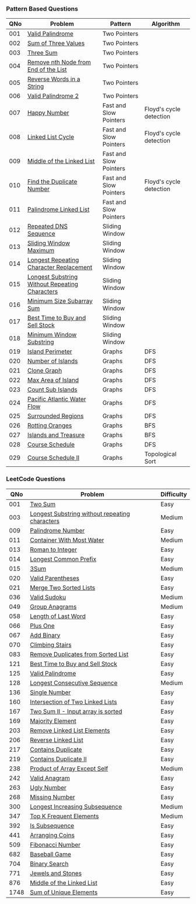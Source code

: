 ### Pattern Based Questions

| QNo | Problem                                                                                                                         | Pattern                | Algorithm               |
| --- | ------------------------------------------------------------------------------------------------------------------------------- | ---------------------- | ----------------------- |
| 001 | [Valid Palindrome](https://leetcode.com/problems/valid-palindrome/)                                                             | Two Pointers           |                         |
| 002 | [Sum of Three Values](https://www.educative.io/courses/grokking-coding-interview-patterns-python/sum-of-three-values)           | Two Pointers           |                         |
| 003 | [Three Sum](https://leetcode.com/problems/3sum/)                                                                                | Two Pointers           |                         |
| 004 | [Remove nth Node from End of the List](https://leetcode.com/problems/remove-nth-node-from-end-of-list/)                         | Two Pointers           |                         |
| 005 | [Reverse Words in a String](https://leetcode.com/problems/reverse-words-in-a-string/)                                           | Two Pointers           |                         |
| 006 | [Valid Palindrome 2](https://leetcode.com/problems/valid-palindrome-ii/)                                                        | Two Pointers           |                         |
| 007 | [Happy Number](https://leetcode.com/problems/happy-number/)                                                                     | Fast and Slow Pointers | Floyd's cycle detection |
| 008 | [Linked List Cycle](https://leetcode.com/problems/linked-list-cycle/)                                                           | Fast and Slow Pointers | Floyd's cycle detection |
| 009 | [Middle of the Linked List](https://leetcode.com/problems/middle-of-the-linked-list/)                                           | Fast and Slow Pointers |                         |
| 010 | [Find the Duplicate Number](https://leetcode.com/problems/find-the-duplicate-number/)                                           | Fast and Slow Pointers | Floyd's cycle detection |
| 011 | [Palindrome Linked List](https://leetcode.com/problems/palindrome-linked-list/)                                                 | Fast and Slow Pointers |                         |
| 012 | [Repeated DNS Sequence](https://leetcode.com/problems/repeated-dna-sequences/)                                                  | Sliding Window         |                         |
| 013 | [Sliding Window Maximum](https://leetcode.com/problems/sliding-window-maximum/)                                                 | Sliding Window         |                         |
| 014 | [Longest Repeating Character Replacement](https://leetcode.com/problems/longest-repeating-character-replacement/)               | Sliding Window         |                         |
| 015 | [Longest Substring Without Repeating Characters](https://leetcode.com/problems/longest-substring-without-repeating-characters/) | Sliding Window         |                         |
| 016 | [Minimum Size Subarray Sum](https://leetcode.com/problems/minimum-size-subarray-sum/)                                           | Sliding Window         |                         |
| 017 | [Best Time to Buy and Sell Stock](https://leetcode.com/problems/best-time-to-buy-and-sell-stock/)                               | Sliding Window         |                         |
| 018 | [Minimum Window Substring](https://leetcode.com/problems/minimum-window-substring/)                                             | Sliding Window         |                         |
| 019 | [Island Perimeter](https://leetcode.com/problems/island-perimeter/)                                                             | Graphs                 | DFS                     |
| 020 | [Number of Islands](https://leetcode.com/problems/number-of-islands/)                                                           | Graphs                 | DFS                     |
| 021 | [Clone Graph](https://leetcode.com/problems/clone-graph/)                                                                       | Graphs                 | DFS                     |
| 022 | [Max Area of Island](https://leetcode.com/problems/max-area-of-island/)                                                         | Graphs                 | DFS                     |
| 023 | [Count Sub Islands](https://leetcode.com/problems/count-sub-islands/)                                                           | Graphs                 | DFS                     |
| 024 | [Pacific Atlantic Water Flow](https://leetcode.com/problems/pacific-atlantic-water-flow/)                                       | Graphs                 | DFS                     |
| 025 | [Surrounded Regions](https://leetcode.com/problems/surrounded-regions/)                                                         | Graphs                 | DFS                     |
| 026 | [Rotting Oranges](https://leetcode.com/problems/rotting-oranges/)                                                               | Graphs                 | BFS                     |
| 027 | [Islands and Treasure](https://neetcode.io/problems/islands-and-treasure)                                                       | Graphs                 | BFS                     |
| 028 | [Course Schedule](https://leetcode.com/problems/course-schedule/)                                                               | Graphs                 | DFS                     |
| 029 | [Course Schedule II](https://leetcode.com/problems/course-schedule-ii/)                                                         | Graphs                 | Topological Sort        |

### LeetCode Questions

| QNo  | Problem                                                                                                                         | Difficulty |
| ---- | ------------------------------------------------------------------------------------------------------------------------------- | ---------- |
| 001  | [Two Sum](https://leetcode.com/problems/two-sum/)                                                                               | Easy       |
| 003  | [Longest Substring without repeating characters](https://leetcode.com/problems/longest-substring-without-repeating-characters/) | Medium     |
| 009  | [Palindrome Number](https://leetcode.com/problems/palindrome-number/)                                                           | Easy       |
| 011  | [Container With Most Water](https://leetcode.com/problems/container-with-most-water/)                                           | Medium     |
| 013  | [Roman to Integer](https://leetcode.com/problems/roman-to-integer/)                                                             | Easy       |
| 014  | [Longest Common Prefix](https://leetcode.com/problems/longest-common-prefix/)                                                   | Easy       |
| 015  | [3Sum](https://leetcode.com/problems/3sum/)                                                                                     | Medium     |
| 020  | [Valid Parentheses](https://leetcode.com/problems/valid-parentheses/)                                                           | Easy       |
| 021  | [Merge Two Sorted Lists](https://leetcode.com/problems/merge-two-sorted-lists/)                                                 | Easy       |
| 036  | [Valid Sudoku](https://leetcode.com/problems/valid-sudoku/)                                                                     | Medium     |
| 049  | [Group Anagrams](https://leetcode.com/problems/group-anagrams/)                                                                 | Medium     |
| 058  | [Length of Last Word](https://leetcode.com/problems/length-of-last-word/)                                                       | Easy       |
| 066  | [Plus One](https://leetcode.com/problems/plus-one/)                                                                             | Easy       |
| 067  | [Add Binary](https://leetcode.com/problems/add-binary/)                                                                         | Easy       |
| 070  | [Climbing Stairs](https://leetcode.com/problems/climbing-stairs/)                                                               | Easy       |
| 083  | [Remove Duplicates from Sorted List](https://leetcode.com/problems/remove-duplicates-from-sorted-list/)                         | Easy       |
| 121  | [Best Time to Buy and Sell Stock](https://leetcode.com/problems/best-time-to-buy-and-sell-stock/)                               | Easy       |
| 125  | [Valid Palindrome](https://leetcode.com/problems/valid-palindrome/)                                                             | Easy       |
| 128  | [Longest Consecutive Sequence](https://leetcode.com/problems/longest-consecutive-sequence/)                                     | Medium     |
| 136  | [Single Number](https://leetcode.com/problems/single-number/)                                                                   | Easy       |
| 160  | [Intersection of Two Linked Lists](https://leetcode.com/problems/intersection-of-two-linked-lists/)                             | Easy       |
| 167  | [Two Sum II - Input array is sorted](https://leetcode.com/problems/two-sum-ii-input-array-is-sorted/)                           | Easy       |
| 169  | [Majority Element](https://leetcode.com/problems/majority-element/)                                                             | Easy       |
| 203  | [Remove Linked List Elements](https://leetcode.com/problems/remove-linked-list-elements/)                                       | Easy       |
| 206  | [Reverse Linked List](https://leetcode.com/problems/reverse-linked-list/)                                                       | Easy       |
| 217  | [Contains Duplicate](https://leetcode.com/problems/contains-duplicate/)                                                         | Easy       |
| 219  | [Contains Duplicate II](https://leetcode.com/problems/contains-duplicate-ii/)                                                   | Easy       |
| 238  | [Product of Array Except Self](https://leetcode.com/problems/product-of-array-except-self/)                                     | Medium     |
| 242  | [Valid Anagram](https://leetcode.com/problems/valid-anagram/)                                                                   | Easy       |
| 263  | [Ugly Number](https://leetcode.com/problems/ugly-number/)                                                                       | Easy       |
| 268  | [Missing Number](https://leetcode.com/problems/missing-number/)                                                                 | Easy       |
| 300  | [Longest Increasing Subsequence](https://leetcode.com/problems/longest-increasing-subsequence/)                                 | Medium     |
| 347  | [Top K Frequent Elements](https://leetcode.com/problems/top-k-frequent-elements/)                                               | Medium     |
| 392  | [Is Subsequence](https://leetcode.com/problems/is-subsequence/)                                                                 | Easy       |
| 441  | [Arranging Coins](https://leetcode.com/problems/arranging-coins/)                                                               | Easy       |
| 509  | [Fibonacci Number](https://leetcode.com/problems/fibonacci-number/)                                                             | Easy       |
| 682  | [Baseball Game](https://leetcode.com/problems/baseball-game/)                                                                   | Easy       |
| 704  | [Binary Search](https://leetcode.com/problems/binary-search/)                                                                   | Easy       |
| 771  | [Jewels and Stones](https://leetcode.com/problems/jewels-and-stones/)                                                           | Easy       |
| 876  | [Middle of the Linked List](https://leetcode.com/problems/middle-of-the-linked-list/)                                           | Easy       |
| 1748 | [Sum of Unique Elements](https://leetcode.com/problems/sum-of-unique-elements/)                                                 | Easy       |

